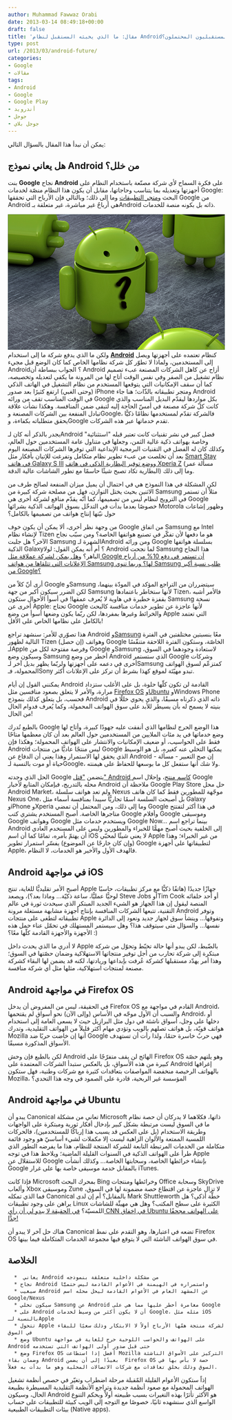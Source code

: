 ```yaml
---
author: Muhammad Fawwaz Orabi
date: 2013-03-14 08:49:18+00:00
draft: false
title: 'مقال: ما الذي يخبئه المستقبل لنظام Android؟ ومن هم منافسوه المستقبليون المحتملون؟'
type: post
url: /2013/03/android-future/
categories:
- Google
- مقالات
tags:
- Android
- Google
- Google Play
- أندرويد
- جوجل
- جوجل بلاي
---
```


يمكن أن نبدأ هذا المقال بالسؤال التالي:


## هل يعاني نموذج Android من خلل؟


بنت **Google** نجاح **Android** على فكرة السماح لأي شركة مصنّعة باستخدام النظام على أجهزتها وتعديله بما يتناسب وحاجاتها، مقابل أن يكون هذا النظام منصّة لخدمات Google: البحث و[متجر التطبيقات](https://www.it-scoop.com/tag/google-play/) وما إلى ذلك؛ وبالتالي فإن الأرباح التي تحققها Google من Android هي أرباحٌ غير مباشرة، غير متعلقة بـAndroid ذاته بل بكونه منصة للخدمات.

[![android future](android-future.png)
](android-future.png)
ولكن ما الذي يدفع شركة ما إلى استخدام **[Android](https://www.it-scoop.com/tag/android)** كنظام تعتمده على أجهزتها ويصل إلى المستخدمين، ولماذا لا تطوّر كل شركة نظامها الخاص كما كان الوضع قبل مجيء Android؟ الجواب ببساطة أن Android أزاح عن كاهل الشركات المصنعة عبء تصميم نظام تشغيل من الصفر وفي نفس الوقت أتاح لها من المرونة ما يكفي لتعديله وتخصيصه، كما أن سقف الإمكانيات التي يتوقعها المستخدم من نظام التشغيل في الهاتف الذكي (وحتى الغبي) ارتفع كثيرًا بعد صدور iPhone ومتجر تطبيقاته بالذّات؛ هنا جاء Android في الوقت المناسب تقف من ورائه Google بكل مواردها ليقدّم البديل المناسب والذي كانت كلّ شركة مصنعة في أمسّ الحاجة إليه لتبقى ضمن المنافسة. وهكذا نشأت علاقة تبادل المنفعة بين الشركات المصنعة وGoogle، فالشركة تقدّم لمستخدمها نظامًا ذكيًّا يحقق متطلباته بكفاءة، وGoogle تقدم خدماتها عبر هذه الشركات.

يجدر بالذكر أنه كان لـAndroid فضل كبير في نشر تقنيات كانت تعتبر قبله "استثنائية" وخاصة بهواتف ذكية غالية الثمن، وجعلها في متناول عامة المستخدمين حول العالم، وكذلك كان له الفضل في التقنيات البرمجية الإبداعية التي توفرها الشركات المصنعة اليوم بعد أن تخلصت من عبء تطوير نظام متكامل وتفرغت للإتيان بأفكار مثل [Smart Stay في هاتف Galaxy S III](http://www.samsung.com/global/galaxys3/smartstay.html) و[وضع توفير البطارية الذكي في هاتف Xperia Z](https://www.youtube.com/watch?v=Xa86s-tGHO4) (مسألة عمر البطارية تكاد تصبح شيئًا حاسمًا مع تطور الشاشات عالية الدقة) وما إلى ذلك.

لكن المشكلة في هذا النموذج هي في احتمال أن يميل ميزان المنفعة لصالح طرف من الاثنين بحيث يختل التوازن، فهل من مصلحة شركة كبيرة من Samsung مثلاً أن تستمر في الترويج لنظام ليس من تصميمها، كما أنّه يقدّم منافع لشركة أخرى هي Google خصوصًا بعدما بدأت في التدخّل بسوق الهواتف الذكية بشرائها Motorola وظهور إشاعات حول نيّتها إنتاج هواتف من تصميمها بالكامل؟

<!-- more -->

من وجهة نظر أخرى، ألا يمكن أن يكون خوف Google من اتفاق Samsung مع Intel لإنشاء نظام Tizen هو ما دفعها لأن تفكّر في تصنيع هواتفها الخاصة؟ ومن سبّب نجاح الآخر؟ هل جلبت Samsung الشهرة لـAndroid ومن ورائه Google بسلسلة هواتفها الذكية Galaxy؟ أم أنه يمكن القول: لولا Android لما نجحت Samsung هذا النجاح الباهر؟ و[هل يمكن لشركة عملاقة مثل Google أن تستمر في دفع 10% من أرباح الإعلانات التي تتلقاها من هواتف Samsung لها؟ وربما تنوي Samsung طلب نسبة أكبر من Google؟](http://readwrite.com/2013/02/26/the-danger-of-the-samsung-monster)

أرى أنّ كلاً من Google وSamsung سيتضرران من التراجع المؤكد في المودّة بينهما، لكن الضرر سيكون أكبر من جهة Samsung لأنها ستخاطر باعتمادها Tizen، فالأمر أشبه بقفزة خطيرة في هاوية لا يُعرف عمقها! في أسوأ الأحوال ستكون Samsung نسخة أخرى عن Apple: تحتاج Google لأنها عاجزة عن تطوير خدمات منافسة كالبحث والخرائط وغيرها بمفردها، لكن ربّما يكون وضعها أسوأ من وضع Apple التي تعتمد بالكامل على نظامها الخاص على الأقل!

هذا تصوّري للأمر: سنشهد تراجع Android و[Samsung](https://www.it-scoop.com/tag/Samsung/) معًا بنسبتين مختلفتين في الفترة التالية لظهور Tizen (إن حصل) وهواتف Google الخاصّة، وستكون الفترة اللاحقة متنفّسًا لـApple وفرصة مفتوحة لكل من Google وSamsung لاستعادة وجودهما في السوق، وسيكون وضع Samsung أخطر من وضع Android الذي ستستمر Google وشركات أخرى في دعمه على أجهزتها ولربّما يظهر بديل آخر لـSamsung كمتزعّم لسوق الهواتف المحمولة، فـSony تبدو مهيّئة لموقع كهذا بشرط أن تركز على الإعلانات أكثر.

يمكنني القول إن أيام Android القادمة لن تكون كلّها حلوة، بل على الأغلب ستزداد مرارة، والأمر لا يتعلق بصعود منافسين مثل [Firefox OS](https://www.it-scoop.com/2012/07/firefox-os/) و[Ubuntu](https://www.it-scoop.com/2013/01/ubuntu-phone-os/) وWindows Phone فحسب، بل يتعلق كذلك بنموذج Android ذاته الذي ذكرناه مسبقًا، والذي يحوي خللًا في بنيته لا يسمح له بأن يسيطر للأبد على سوق الهواتف المحمولة، وكما يُعرف فدوام الحال من الحال!

بالطبع تُدرك Google هذا الوضع الحرج لنظامها الذي أنفقت عليه جهودًا كبيرة، وأتاح لها وضع خدماتها في يد مئات الملايين من المستخدمين حول العالم بعد أن كان معظمها متاحًا فقط على الحواسيب، أو ضعيف الإمكانيات والانتشار على الهواتف المحمولة؛ وهكذا فإن Android ليس منتجًا عاديًّا من منتجات Google يمكنها التخلي عنه كغيره، بل هو الوسيط الذي يحقق لها الاستمرار وهذا يعني أن الدفاع عن Android - إن صح التعبير - مسألة حياة أو موت بالنسبة لـGoogle، ولا شك أنها ستفعل كل ما بوسعها للحفاظ على هيمنته.

الحل الذي وجدته Google يتضمن ["قتل" Android كاسم منتج](http://www.fabcapo.com/2013/02/google-has-killed-android-brand.html)، وإحلال اسم Google محله بالتدريج، فبإمكان المتابع لأخبار Android ملاحظة أن Google Play Store حل محل Android Market، ولم تعد هواتف سلسلة Nexus موجّهة للمطورين فقط كما كان هاتف Nexus One، بل أصبحت السلسة اسمًا تجاريًّا سيبدأ بمنافسة أسماء مثل Galaxy وiPhone وXperia وما إلى ذلك، ومن المحتمل أن تمضي Google في هذا أكثر لتفتتح متاجرها الخاصة. أصبح المستخدم يشتري كتب Google وأفلام Google وموسيقى Google وهواتف Google ويستخدم خدمات مثل Google Now... بينما تراجع اسم Android إلى الخلفية بحيث أصبح مهمًّا للخبراء والمطورين وليس على المستخدم العادي أن يهتمّ بأمره، تمامًا كما أن اسم iOS لا يعني شيئًا لمحبّي Apple من غير الخبراء؛ وهذا (وإن كان خارجًا عن الموضوع) يفسّر استمرار تطوير Google لتطبيقاتها على أجهزة Apple، فالهدف الأول والأخير هو الخدمات، لا النظام.


## Android في مواجهة iOS


أصبح الأمر تقليديًّا للغاية، تنتج Apple جهازًا جديدًا (هاتفًا ذكيًّا مع مركز تطبيقات، حاسبًا لوحيًّا عمليًّا، ساعة ذكيّة... وماذا بعد؟)، ويصعد Steve Jobs أوTim Cook أو أحد خلفائه المنصة ليقول إن هذا الجهاز هو الشيء الجديد المبتكر الذي سيحدث ثورة في عالم التقنية، تتبعها الشركات المنافسة بإنتاج أجهزة مشابهة مستغلة مرونة Android وتوفر تطبيقاته لتطغى على منتجات Apple وتفوقها... وينشأ سوق لجهاز جديد ونعود إلى الدائرة نفسها... والسؤال متى سيتوقف هذا؟ وهل سيستمر المستهلك في تحمّل عناء حمل هذه الأجهزة والأجهزة القادمة كلّها معًا؟ :)

لا أدري ما الذي يحدث داخل Apple بالضّبط، لكن يبدو أنها حالة تخبّط وتحوّل من شركة مبتكرة إلى شركة تحارب من أجل توفير منتجاتها الاستهلاكية وضمان حصّتها في السوق؛ وهذا أمر يهدّد مستقبلها كشركة عُرفت بإبداعها وريادتها، لكنه قد يضمن لها البقاء كشركة مصنعة لمنتجات استهلاكية، مثلها مثل أي شركة منافسة.


## Android في مواجهة Firefox OS


في الحقيقة، ليس من المفروض أن يدخل Firefox OS القادم في مواجهة مع Android، والسبب أن الأول موجّه في الأساس (وإلى الآن) نحو أسواق لم يقتحمها Android، أو دخلها على وجل، أسواق ناشئة في دول مثل البرازيل حيث لا يسعى العامة إلى استخدام هواتف قويّة، بل هواتف تصلهم بالويب وتؤدي مهام أكثر قليلاً من الهواتف التقليدية، وتدرك Mozilla أنها إن خاضت حربًا ضد Google فهي حربٌ خاسرة حتمًا، ولذا رأت أن تستهدف الأسواق المذكورة مسبقًا.

لكن بالطبع فإن وحش Android الهائج لن يقف متفرّجًا على Firefox OS وهو يلتهم حصّة كبيرة من هذه الأسواق، بل بالعكس ستبدأ الشركات المعتمدة على Android إغراقها بالهواتف الرخيصة منخفضة المواصفات بتعاقدات كثيرة مع شركات وطنية، فهل ستكون Mozilla، المؤسسة غير الربحية، قادرة على الصمود في وجه هذا التحدي؟


## Android في مواجهة Ubuntu


يبدو أن Canonical تعاني من مشكلة Microsoft ذاتها، فكلاهما لا يدركان أن حصة نظام ما في السوق ليست مرتبطة بشكل كبير بإدخال أفكار ثورية ومبتكرة على الواجهات وطريقة الاستخدام (بل على العكس قد يسبب هذا إرباكًا للمستخدمين)، فالحركات اللمسية الممتعة والألوان الزاهية ليست إلا مكملات لشيء أساسيّ هو وجود قائمة متكاملة من الخدمات المرتبطة التابعة للشركة المنتجة للنظام، هذا ما يفرضه التطور الذي طرأ على الهواتف الذكية في السنوات القليلة الماضية؛ ويلاحظ هذا في توجه Apple للاستقلال عن Google بإنشاء خرائطها الخاصة، وسحابتها الخاصة... وكذلك أنشأت Google بالمقابل خدمة موسيقى خاصة بها على غرار iTunes.

فإذا كانت Microsoft بمحرك البحث Bing وخرائطها ومنتجات Office وسحابة SkyDrive وألعاب Xbox وموسيقى Zune لا تزال عاجزة عن اقتطاع حصة مضمونة لها في السوق، فما الذي تمكله Canonical بالمقابل؟ أم إن لدى Mark Shuttleworth خطّة أذكى؟ هل يراهن على وجود تطبيقات Linux الكثيرة على سطح المكتب؟ وهل هي مهيئّة للشاشات اللمسيّة؟ [في الحقيقة لا يبدو لي أن رأي CNN في إخفاق Ubuntu على الهواتف مجحفًا جدًّا!](http://www.omgubuntu.co.uk/2013/01/cnn-predict-ubuntu-phone-wont-make-inroads)

هناك حل آخر لا يبدو أن Canonical تضعه في اعتبارها، وهو التقدم على نمط Firefox OS في سوق الهواتف الناشئة التي لا يتوقع فيها مجموعة الخدمات المتكاملة فيما بينها.


## الخلاصة





	  *  يعاني Android من مشكلة داخلية متعلقة بنموذجه
	  * نجاح Android واستمراره في الهيمنة في الأعوام القادمة ليس حتميًّا
	  * سيغيب Android عن المشهد العام في الأعوام القادمة ليحل محله اسم Google/Nexus
	  * سيكون تخلي Samsung عن Android مغامرة أخطر عليها مما هي على Google
	  * على Android أن لا يكون أكثر من وسيط لخدمات Google، مثله مثل iOS بالنسبة لـApple
	  * تتحول Apple لشركة منتجة همّها الأرباح أولاً لا الابتكار وذلك سعيًا للبقاء في السوق
	  * وضع Ubuntu على الهواتف والحواسب اللوحية حرج للغاية في مواجهة Android حتى قبل صدور أولى الهواتف التي تستخدمه
	  * وضع Firefox OS أفضل إذا استطاعت Mozilla التركيز على الأسواق الناشئة وضمان بقاء Android بعيدًا إلى أن يضمن  Firefox OS حصة لا بأس بها في السوق وذلك بخلق تعاقدات مع شركات الاتصالات المحلية وهو ما بدأت به فعلاً.

إذاً ستكون الأعوام القليلة المٌقبلة مرحلة اضطراب وتغيّر في حصص أنظمة تشغيل الهواتف المحمولة مع صعود أنظمة جديدة وتراجع الأنظمة التقليدية المسيطرة بطبيعة الحال، وسيكون Android هو الأكثر تأثرًا بهذه التغيرات بسبب طبيعته أولاً وبحكم التنوع الواسع الذي سنشهده ثانيًا، خصوصًا مع التوجه إلى الويب كبيئة للتطبيقات على حساب بيئات التطبيقات الطبيعية (Native apps).
